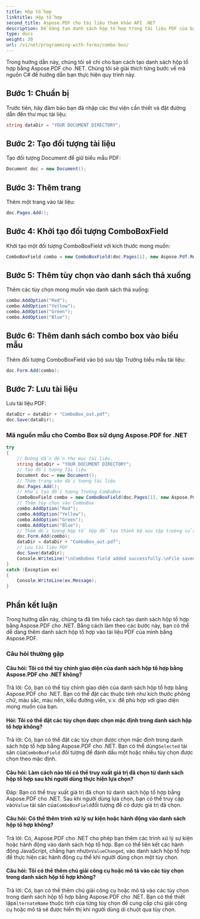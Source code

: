 ```yaml
---
title: Hộp tổ hợp
linktitle: Hộp tổ hợp
second_title: Aspose.PDF cho tài liệu tham khảo API .NET
description: Dễ dàng tạo danh sách hộp tổ hợp trong tài liệu PDF của bạn bằng Aspose.PDF cho .NET.
type: docs
weight: 30
url: /vi/net/programming-with-forms/combo-box/
---
```

Trong hướng dẫn này, chúng tôi sẽ chỉ cho bạn cách tạo danh sách hộp tổ hợp bằng Aspose.PDF cho .NET. Chúng tôi sẽ giải thích từng bước về mã nguồn C# để hướng dẫn bạn thực hiện quy trình này.

## Bước 1: Chuẩn bị

Trước tiên, hãy đảm bảo bạn đã nhập các thư viện cần thiết và đặt đường dẫn đến thư mục tài liệu:

```csharp
string dataDir = "YOUR DOCUMENT DIRECTORY";
```

## Bước 2: Tạo đối tượng tài liệu

Tạo đối tượng Document để giữ biểu mẫu PDF:

```csharp
Document doc = new Document();
```

## Bước 3: Thêm trang

Thêm một trang vào tài liệu:

```csharp
doc.Pages.Add();
```

## Bước 4: Khởi tạo đối tượng ComboBoxField

Khởi tạo một đối tượng ComboBoxField với kích thước mong muốn:

```csharp
ComboBoxField combo = new ComboBoxField(doc.Pages[1], new Aspose.Pdf.Rectangle(100, 600, 150, 616));
```

## Bước 5: Thêm tùy chọn vào danh sách thả xuống

Thêm các tùy chọn mong muốn vào danh sách thả xuống:

```csharp
combo.AddOption("Red");
combo.AddOption("Yellow");
combo.AddOption("Green");
combo.AddOption("Blue");
```

## Bước 6: Thêm danh sách combo box vào biểu mẫu

Thêm đối tượng ComboBoxField vào bộ sưu tập Trường biểu mẫu tài liệu:

```csharp
doc.Form.Add(combo);
```

## Bước 7: Lưu tài liệu

Lưu tài liệu PDF:

```csharp
dataDir = dataDir + "ComboBox_out.pdf";
doc.Save(dataDir);
```

### Mã nguồn mẫu cho Combo Box sử dụng Aspose.PDF for .NET 
```csharp
try
{
	// Đường dẫn đến thư mục tài liệu.
	string dataDir = "YOUR DOCUMENT DIRECTORY";
	// Tạo đối tượng Tài liệu
	Document doc = new Document();
	// Thêm trang vào đối tượng tài liệu
	doc.Pages.Add();
	// Khởi tạo đối tượng Trường ComboBox
	ComboBoxField combo = new ComboBoxField(doc.Pages[1], new Aspose.Pdf.Rectangle(100, 600, 150, 616));
	// Thêm tùy chọn vào ComboBox
	combo.AddOption("Red");
	combo.AddOption("Yellow");
	combo.AddOption("Green");
	combo.AddOption("Blue");
	// Thêm đối tượng hộp tổ hợp để tạo thành bộ sưu tập trường của đối tượng tài liệu
	doc.Form.Add(combo);
	dataDir = dataDir + "ComboBox_out.pdf";
	// Lưu tài liệu PDF
	doc.Save(dataDir);
	Console.WriteLine("\nCombobox field added successfully.\nFile saved at " + dataDir);
}
catch (Exception ex)
{
	Console.WriteLine(ex.Message);
}
```

## Phần kết luận

Trong hướng dẫn này, chúng ta đã tìm hiểu cách tạo danh sách hộp tổ hợp bằng Aspose.PDF cho .NET. Bằng cách làm theo các bước này, bạn có thể dễ dàng thêm danh sách hộp tổ hợp vào tài liệu PDF của mình bằng Aspose.PDF.

### Câu hỏi thường gặp

#### Câu hỏi: Tôi có thể tùy chỉnh giao diện của danh sách hộp tổ hợp bằng Aspose.PDF cho .NET không?

Trả lời: Có, bạn có thể tùy chỉnh giao diện của danh sách hộp tổ hợp bằng Aspose.PDF cho .NET. Bạn có thể đặt các thuộc tính như kích thước phông chữ, màu sắc, màu nền, kiểu đường viền, v.v. để phù hợp với giao diện mong muốn của bạn.

#### Hỏi: Tôi có thể đặt các tùy chọn được chọn mặc định trong danh sách hộp tổ hợp không?

 Trả lời: Có, bạn có thể đặt các tùy chọn được chọn mặc định trong danh sách hộp tổ hợp bằng Aspose.PDF cho .NET. Bạn có thể dùng`Selected` tài sản của`ComboBoxField` đối tượng để đánh dấu một hoặc nhiều tùy chọn được chọn theo mặc định.

#### Câu hỏi: Làm cách nào tôi có thể truy xuất giá trị đã chọn từ danh sách hộp tổ hợp sau khi người dùng thực hiện lựa chọn?

 Đáp: Bạn có thể truy xuất giá trị đã chọn từ danh sách hộp tổ hợp bằng Aspose.PDF cho .NET. Sau khi người dùng lựa chọn, bạn có thể truy cập vào`Value` tài sản của`ComboBoxField`đối tượng để có được giá trị đã chọn.

#### Câu hỏi: Có thể thêm trình xử lý sự kiện hoặc hành động vào danh sách hộp tổ hợp không?

 Trả lời: Có, Aspose.PDF cho .NET cho phép bạn thêm các trình xử lý sự kiện hoặc hành động vào danh sách hộp tổ hợp. Bạn có thể liên kết các hành động JavaScript, chẳng hạn như`OnValueChanged`, vào danh sách hộp tổ hợp để thực hiện các hành động cụ thể khi người dùng chọn một tùy chọn.

#### Câu hỏi: Tôi có thể thêm chú giải công cụ hoặc mô tả vào các tùy chọn trong danh sách hộp tổ hợp không?

 Trả lời: Có, bạn có thể thêm chú giải công cụ hoặc mô tả vào các tùy chọn trong danh sách hộp tổ hợp bằng Aspose.PDF cho .NET. Bạn có thể thiết lập`AlternateName` thuộc tính của từng tùy chọn để cung cấp chú giải công cụ hoặc mô tả sẽ được hiển thị khi người dùng di chuột qua tùy chọn.